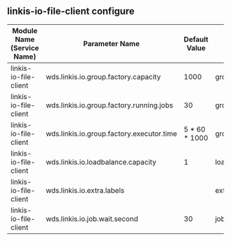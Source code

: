 ## linkis-io-file-client configure


| Module Name (Service Name) | Parameter Name | Default Value | Description |Used|
| -------- | -------- | ----- |----- |  -----   |
|linkis-io-file-client|wds.linkis.io.group.factory.capacity |1000|group.factory.capacity|
|linkis-io-file-client|wds.linkis.io.group.factory.running.jobs|30 |group.factory.running.jobs|
|linkis-io-file-client|wds.linkis.io.group.factory.executor.time|5 * 60 * 1000|group.factory.executor.time|
|linkis-io-file-client|wds.linkis.io.loadbalance.capacity| 1 |loadbalance.capacity|
|linkis-io-file-client|wds.linkis.io.extra.labels|  |extra.labels|
|linkis-io-file-client|wds.linkis.io.job.wait.second| 30 | job.wait.second |
